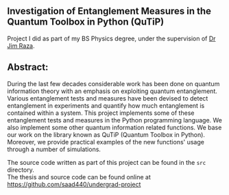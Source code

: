 ## Investigation of Entanglement Measures in the Quantum Toolbox in Python (QuTiP)
Project I did as part of my BS Physics degree, under the supervision of [Dr Jim Raza](https://github.com/JimRaza).

## Abstract:
During the last few decades considerable work has been done on quantum information theory with an emphasis on exploiting quantum entanglement. Various entanglement tests and measures have been devised to detect entanglement in experiments and quantify how much entanglement is contained within a system. This project implements some of these entanglement tests and measures in the Python programming language. We also implement some other quantum information related functions. We base our work on the library known as QuTiP (Quantum Toolbox in Python). Moreover, we provide practical examples of the new functions' usage through a number of simulations.  

The source code written as part of this project can be found in the `src` directory.  
The thesis and source code can be found online at  
https://github.com/saad440/undergrad-project  

